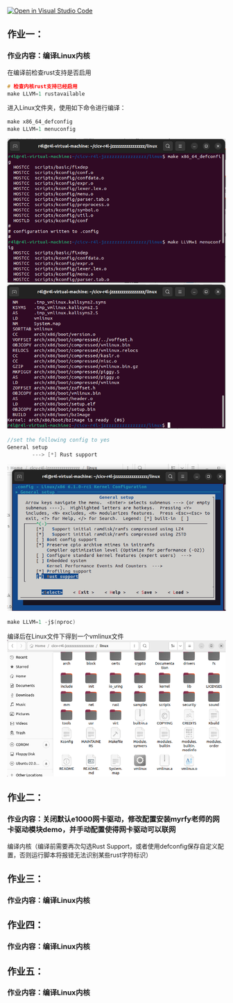 [![Open in Visual Studio Code](https://classroom.github.com/assets/open-in-vscode-718a45dd9cf7e7f842a935f5ebbe5719a5e09af4491e668f4dbf3b35d5cca122.svg)](https://classroom.github.com/online_ide?assignment_repo_id=12747056&assignment_repo_type=AssignmentRepo)

## 作业一：
### 作业内容：编译Linux内核
在编译前检查rust支持是否启用
```c
# 检查内核rust支持已经启用
make LLVM=1 rustavailable
```

进入Linux文件夹，使用如下命令进行编译：
```c
make x86_64_defconfig
make LLVM=1 menuconfig
```

![hw1](/image/hw1/微信图片_202311151726031.png)  
![hw1](/image/hw1/微信图片_202311151726032.png)  

```c
//set the following config to yes
General setup
        ---> [*] Rust support
```
![hw1](/image/hw1/微信图片_20231115172603.png)  

```c
make LLVM=1 -j$(nproc)
```
编译后在Linux文件下得到一个vmlinux文件
![hw1](/image/hw1/微信图片_202311151726033.png)  

## 作业二：
### 作业内容：关闭默认e1000网卡驱动，修改配置安装myrfy老师的网卡驱动模块demo，并手动配置使得网卡驱动可以联网
编译内核（编译前需要再次勾选Rust Support，或者使用defconfig保存自定义配置，否则运行脚本将报错无法识别某些rust字符标识）
## 作业三：
### 作业内容：编译Linux内核

## 作业四：
### 作业内容：编译Linux内核

## 作业五：
### 作业内容：编译Linux内核
